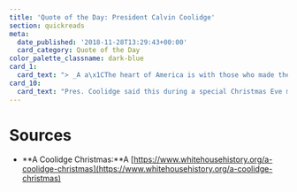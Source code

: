 ```yaml
---
title: 'Quote of the Day: President Calvin Coolidge'
section: quickreads
meta:
  date_published: '2018-11-28T13:29:43+00:00'
  card_category: Quote of the Day
color_palette_classname: dark-blue
card_1:
  card_text: "> _A a\x1CThe heart of America is with those who made the great sacrifice in defense of our ideals.a\x1D_"
card_10:
  card_text: "Pres. Coolidge said this during a special Christmas Eve message to the nationa\x19s veterans in 1923, before walking out to light the first National Christmas Tree. On Christmas Day, Pres. Coolidge & his family spent 3 hrs with veterans of WWI at Walter Reed Hospital.\n\n[view sources](https://smarthernews.com/18-11-28-qtd/)"
---
```

Sources
=======

*   **A Coolidge Christmas:**A [https://www.whitehousehistory.org/a-coolidge-christmas](https://www.whitehousehistory.org/a-coolidge-christmas)